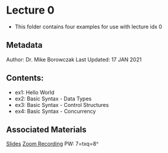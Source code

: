 # Lecture 0
- This folder contains four examples for use with lecture idx 0

## Metadata
Author: Dr. Mike Borowczak
Last Updated: 17 JAN 2021

## Contents:
- ex1: Hello World 
- ex2: Basic Syntax - Data Types
- ex3: Basic Syntax - Control Structures
- ex4: Basic Syntax - Concurrency

## Associated Materials

[Slides](https://docs.google.com/presentation/d/1xm4D5gETTW6oWpz9mx7e6Ju4Ups0T5oIx8ho7RLenHE/edit?usp=sharing)
[Zoom Recording](https://uwyo.zoom.us/rec/share/hZSqxK-4f3k-Os8t7mdOwv1akter9uydMrL_226LTeiDfwEQWE-fpeMft8stNTZq._f_HmePdfShB7vSY) PW: 7=txq=8^
